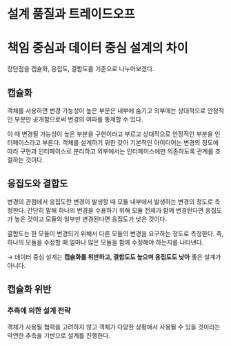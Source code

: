# 설계 품질과 트레이드오프

# 책임 중심과 데이터 중심 설계의 차이

장단점을 캡슐화, 응집도, 결합도를 기준으로 나누어보겠다.

## 캡슐화

객체를 사용하면 변경 가능성이 높은 부분은 내부에 숨기고 외부에는 상대적으로 안정적인 부분만 공개함으로써 변경의 여파를 통제할 수 있다.

이 때 변경될 가능성이 높은 부분을 구현이라고 부르고 상대적으로 안정적인 부분을 인터페이스라고 부른다. 객체를 설계하기 위한 갖아 기본적인 아이디어는 변경의 정도에 따라 구현과 인터페이스르 분리하고 외부에서는 인터페이스에만 의존하도록 관계를 조절하는 것이다.

## 응집도와 결합도

변경의 관점에서 응집도란 변경이 발생할 때 모듈 내부에서 발생하는 변경의 정도로 측정한다. 간단히 말해 하나의 변경을 수용하기 위해 모듈 전체가 함께 변경된다면 응집도가 높은 것이고 모듈의 일부만 변경된다면 응집도가 낮은 것이다.

결합도는 한 모듈이 변경되기 위해서 다른 모듈의 변경을 요구하는 정도로 측정한다. 즉, 하나의 모듈을 수정할 때 얼마나 많은 모듈을 함께 수정해야 하는지를 나타낸다.

→ 데이터 중심 설계는 **캡슐화를 위반하고, 결합도도 높으며 응집도도 낮아** 좋은 설계가 아니다.

## 캡슐화 위반

### 추측에 의한 설계 전략

객체가 사용될 협력을 고려하지 않고 객체가 다양한 상황에서 사용될 수 있을 것이라는 막연한 추측을 기반으로 설계를 진행한다.